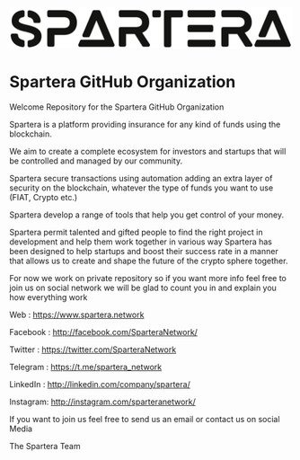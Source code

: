 ![Logo](https://raw.githubusercontent.com/SparteraNetwork/Welcome/master/text.svg?raw=true)

# Spartera GitHub Organization
Welcome Repository for the Spartera GitHub Organization

Spartera is a platform providing insurance for any kind of funds using the blockchain. 

We aim to create a complete ecosystem for investors and startups that will be controlled and managed by our community.

Spartera secure transactions using automation adding an extra layer of security on the blockchain, whatever the type of funds you want to use (FIAT, Crypto etc.)

Spartera develop a range of tools that help you get control of your money.

Spartera  permit talented and gifted people to find the right project in development and help them work together in various way
Spartera has been designed to help startups and boost their success rate in a manner that allows us to create and shape the future of the crypto sphere together.

For now we work on private repository so if you want more info feel free to join us on social network we will be glad to count you in and explain you how everything work

Web      : https://www.spartera.network

Facebook : http://facebook.com/SparteraNetwork/

Twitter  : https://twitter.com/SparteraNetwork

Telegram : https://t.me/spartera_network

LinkedIn : http://linkedin.com/company/spartera/

Instagram: http://instagram.com/sparteranetwork/

If you want to join us feel free to send us an email or contact us on social Media



The Spartera Team
